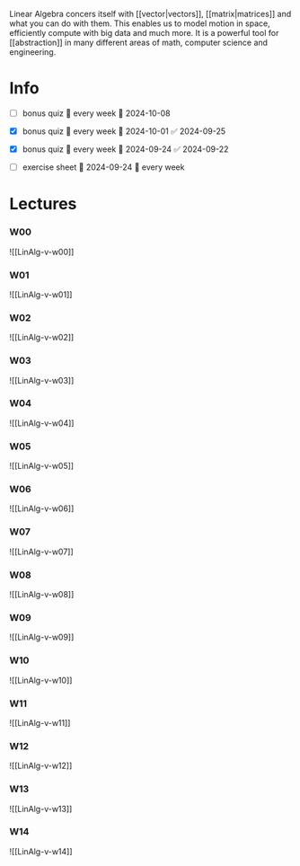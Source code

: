 
Linear Algebra concers itself with [[vector|vectors]], [[matrix|matrices]] and what you can do with them. This enables us to model motion in space, efficiently compute with big data and much more. It is a powerful tool for [[abstraction]] in many different areas of math, computer science and engineering.


# Info

- [ ] bonus quiz 🔁 every week 📅 2024-10-08
- [x] bonus quiz 🔁 every week 📅 2024-10-01 ✅ 2024-09-25
- [x] bonus quiz 🔁 every week 📅 2024-09-24 ✅ 2024-09-22
- [ ] exercise sheet 📅 2024-09-24 🔁 every week 


# Lectures

### W00
![[LinAlg-v-w00]]

### W01
![[LinAlg-v-w01]]

### W02
![[LinAlg-v-w02]]

### W03
![[LinAlg-v-w03]]

### W04
![[LinAlg-v-w04]]

### W05
![[LinAlg-v-w05]]

### W06
![[LinAlg-v-w06]]

### W07
![[LinAlg-v-w07]]

### W08
![[LinAlg-v-w08]]

### W09
![[LinAlg-v-w09]]

### W10
![[LinAlg-v-w10]]

### W11
![[LinAlg-v-w11]]

### W12
![[LinAlg-v-w12]]

### W13
![[LinAlg-v-w13]]

### W14
![[LinAlg-v-w14]]

